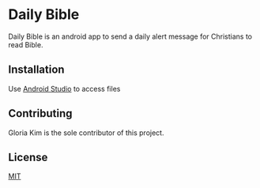# Daily Bible

Daily Bible is an android app to send a daily alert message for Christians to read Bible.

## Installation

Use [Android Studio](https://developer.android.com/studio/install) to access files

## Contributing

Gloria Kim is the sole contributor of this project.

## License
[MIT](https://choosealicense.com/licenses/mit/)
